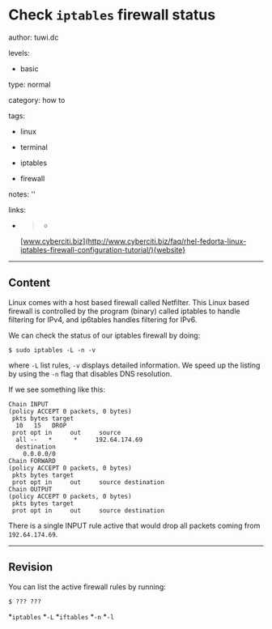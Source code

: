 # Check `iptables` firewall status
author: tuwi.dc

levels:

  - basic

type: normal

category: how to

tags:

  - linux

  - terminal

  - iptables

  - firewall

notes: ''

links:

  - >-
    [www.cyberciti.biz](http://www.cyberciti.biz/faq/rhel-fedorta-linux-iptables-firewall-configuration-tutorial/){website}

---
## Content

Linux comes with a host based firewall called Netfilter.
This Linux based firewall is controlled by the program (binary) called iptables to handle filtering for IPv4, and ip6tables handles filtering for IPv6.

We can check the status of our iptables firewall by doing:
```
$ sudo iptables -L -n -v
```
where `-L` list rules, `-v` displays detailed information. We speed up the listing by using the `-n` flag that disables DNS resolution.

If we see something like this:
```
Chain INPUT 
(policy ACCEPT 0 packets, 0 bytes)
 pkts bytes target     
  10   15   DROP
 prot opt in     out     source
  all --   *      *     192.64.174.69
  destination
    0.0.0.0/0
Chain FORWARD 
(policy ACCEPT 0 packets, 0 bytes)
 pkts bytes target     
 prot opt in     out     source destination
Chain OUTPUT 
(policy ACCEPT 0 packets, 0 bytes)
 pkts bytes target     
 prot opt in     out     source destination
```

There is a single INPUT rule active that would drop all packets coming from `192.64.174.69`.

---
## Revision

You can list the active firewall rules by running:
```
$ ??? ???
```
*`iptables`
*`-L`
*`iftables`
*`-n`
*`-l`